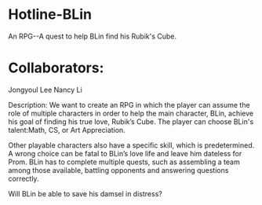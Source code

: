 # Hotline-BLin
An RPG--A quest to help BLin find his Rubik's Cube.

# Collaborators:
Jongyoul Lee
Nancy Li

Description:
We want to create an RPG in which the player can assume the role of multiple characters in 
order to help the main character, BLin, achieve his goal of finding his true love, Rubik’s Cube. 
The player can choose BLin's talent:Math, CS, or Art Appreciation.

Other playable characters also have a specific skill, which is predetermined. A wrong choice can be fatal to 
BLin’s love life and leave him dateless for Prom. BLin has to complete multiple quests, such as 
assembling a team among those available, battling opponents and answering questions correctly.

Will BLin be able to save his damsel in distress?

